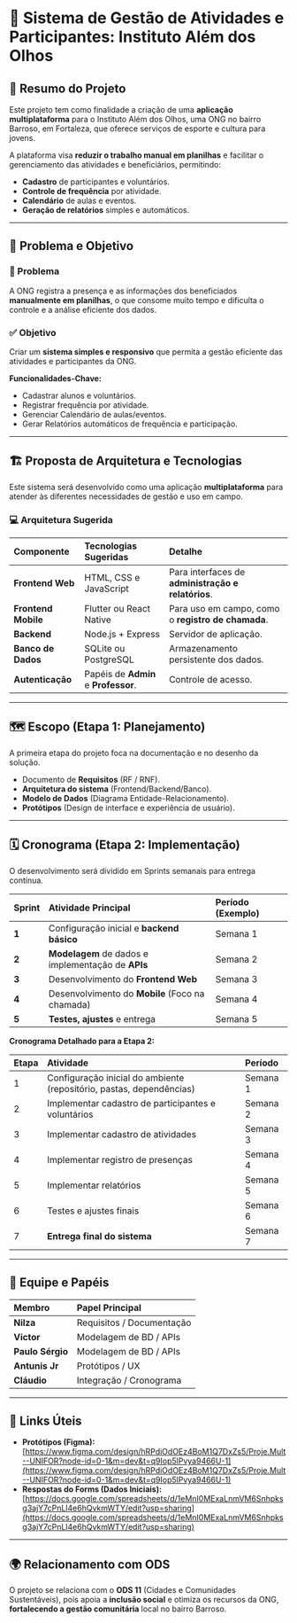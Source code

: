 # 🌟 Sistema de Gestão de Atividades e Participantes: Instituto Além dos Olhos

## 📝 Resumo do Projeto

Este projeto tem como finalidade a criação de uma **aplicação multiplataforma** para o Instituto Além dos Olhos, uma ONG no bairro Barroso, em Fortaleza, que oferece serviços de esporte e cultura para jovens.

A plataforma visa **reduzir o trabalho manual em planilhas** e facilitar o gerenciamento das atividades e beneficiários, permitindo:
* **Cadastro** de participantes e voluntários.
* **Controle de frequência** por atividade.
* **Calendário** de aulas e eventos.
* **Geração de relatórios** simples e automáticos.

---

## 🎯 Problema e Objetivo

### 🛑 Problema
A ONG registra a presença e as informações dos beneficiados **manualmente em planilhas**, o que consome muito tempo e dificulta o controle e a análise eficiente dos dados.

### ✅ Objetivo
Criar um **sistema simples e responsivo** que permita a gestão eficiente das atividades e participantes da ONG.

**Funcionalidades-Chave:**
* Cadastrar alunos e voluntários.
* Registrar frequência por atividade.
* Gerenciar Calendário de aulas/eventos.
* Gerar Relatórios automáticos de frequência e participação.

---

## 🏗️ Proposta de Arquitetura e Tecnologias

Este sistema será desenvolvido como uma aplicação **multiplataforma** para atender às diferentes necessidades de gestão e uso em campo.

### 💻 Arquitetura Sugerida
| Componente | Tecnologias Sugeridas | Detalhe |
| :--- | :--- | :--- |
| **Frontend Web** | HTML, CSS e JavaScript | Para interfaces de **administração e relatórios**. |
| **Frontend Mobile** | Flutter ou React Native | Para uso em campo, como o **registro de chamada**. |
| **Backend** | Node.js + Express | Servidor de aplicação. |
| **Banco de Dados** | SQLite ou PostgreSQL | Armazenamento persistente dos dados. |
| **Autenticação** | Papéis de **Admin** e **Professor**. | Controle de acesso. |

---

## 🗺️ Escopo (Etapa 1: Planejamento)

A primeira etapa do projeto foca na documentação e no desenho da solução.

* Documento de **Requisitos** (RF / RNF).
* **Arquitetura do sistema** (Frontend/Backend/Banco).
* **Modelo de Dados** (Diagrama Entidade-Relacionamento).
* **Protótipos** (Design de interface e experiência de usuário).

---

## 🗓️ Cronograma (Etapa 2: Implementação)

O desenvolvimento será dividido em Sprints semanais para entrega contínua.

| Sprint | Atividade Principal | Período (Exemplo) |
| :--- | :--- | :--- |
| **1** | Configuração inicial e **backend básico** | Semana 1 |
| **2** | **Modelagem** de dados e implementação de **APIs** | Semana 2 |
| **3** | Desenvolvimento do **Frontend Web** | Semana 3 |
| **4** | Desenvolvimento do **Mobile** (Foco na chamada) | Semana 4 |
| **5** | **Testes, ajustes** e entrega | Semana 5 |

**Cronograma Detalhado para a Etapa 2:**

| Etapa | Atividade | Período |
| :--- | :--- | :--- |
| 1 | Configuração inicial do ambiente (repositório, pastas, dependências) | Semana 1 |
| 2 | Implementar cadastro de participantes e voluntários | Semana 2 |
| 3 | Implementar cadastro de atividades | Semana 3 |
| 4 | Implementar registro de presenças | Semana 4 |
| 5 | Implementar relatórios | Semana 5 |
| 6 | Testes e ajustes finais | Semana 6 |
| 7 | **Entrega final do sistema** | Semana 7 |

---

## 🤝 Equipe e Papéis

| Membro | Papel Principal |
| :--- | :--- |
| **Nilza** | Requisitos / Documentação |
| **Victor** | Modelagem de BD / APIs |
| **Paulo Sérgio** | Modelagem de BD / APIs |
| **Antunis Jr** | Protótipos / UX |
| **Cláudio** | Integração / Cronograma |

---

## 🔗 Links Úteis

* **Protótipos (Figma):** [https://www.figma.com/design/hRPdiOdOEz4BoM1Q7DxZs5/Proje.Mult--UNIFOR?node-id=0-1&m=dev&t=q9Iop5lPvya9466U-1](https://www.figma.com/design/hRPdiOdOEz4BoM1Q7DxZs5/Proje.Mult--UNIFOR?node-id=0-1&m=dev&t=q9Iop5lPvya9466U-1)
* **Respostas do Forms (Dados Iniciais):** [https://docs.google.com/spreadsheets/d/1eMnI0MExaLnmVM6Snhpksg3ajY7cPnLl4e6hQvkmWTY/edit?usp=sharing](https://docs.google.com/spreadsheets/d/1eMnI0MExaLnmVM6Snhpksg3ajY7cPnLl4e6hQvkmWTY/edit?usp=sharing)

---

## 🌍 Relacionamento com ODS

O projeto se relaciona com o **ODS 11** (Cidades e Comunidades Sustentáveis), pois apoia a **inclusão social** e otimiza os recursos da ONG, **fortalecendo a gestão comunitária** local no bairro Barroso.
